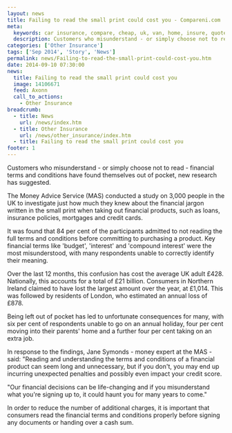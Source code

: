 ```yaml
---
layout: news
title: Failing to read the small print could cost you - Compareni.com
meta:
  keywords: car insurance, compare, cheap, uk, van, home, insure, quotes, online, comparison, bike, loans, life
  description: Customers who misunderstand - or simply choose not to read - financial terms and conditions have found themselves out of pocket, new research has sugg
categories: ['Other Insurance']
tags: ['Sep 2014', 'Story', 'News']
permalink: news/Failing-to-read-the-small-print-could-cost-you.htm
date: 2014-09-10 07:30:00
news:
  title: Failing to read the small print could cost you
  image: 14106671
  feed: Axonn
  call_to_actions:
    - Other Insurance
breadcrumb:
  - title: News
    url: /news/index.htm
  - title: Other Insurance
    url: /news/other_insurance/index.htm
  - title: Failing to read the small print could cost you
footer: 1
---
```


Customers who misunderstand - or simply choose not to read - financial terms and conditions have found themselves out of pocket, new research has suggested.

The Money Advice Service (MAS) conducted a study on 3,000 people in the UK to investigate just how much they knew about the financial jargon written in the small print when taking out financial products, such as loans, insurance policies, mortgages and credit cards.

It was found that 84 per cent of the participants admitted to not reading the full terms and conditions before committing to purchasing a product. Key financial terms like &#39;budget&#39;, &#39;interest&#39; and &#39;compound interest&#39; were the most misunderstood, with many respondents unable to correctly identify their meaning.

Over the last 12 months, this confusion has cost the average UK adult &pound;428. Nationally, this accounts for a total of &pound;21 billion. Consumers in Northern Ireland claimed to have lost the largest amount over the year, at &pound;1,014. This was followed by residents of London, who estimated an annual loss of &pound;878. &nbsp;

Being left out of pocket has led to unfortunate consequences for many, with six per cent of respondents unable to go on an annual holiday, four per cent moving into their parents&#39; home and a further four per cent taking on an extra job.

In response to the findings, Jane Symonds - money expert at the MAS - said: &quot;Reading and understanding the terms and conditions of a financial product can seem long and unnecessary, but if you don&#39;t, you may end up incurring unexpected penalties and possibly even impact your credit score.

&quot;Our financial decisions can be life-changing and if you misunderstand what you&#39;re signing up to, it could haunt you for many years to come.&quot;

In order to reduce the number of additional charges, it is important that consumers read the financial terms and conditions properly before signing any documents or handing over a cash sum.
